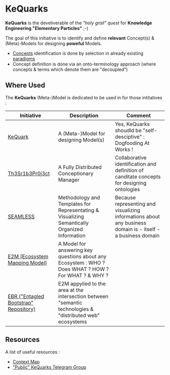 
KeQuarks
==

__KeQuarks__ is the develiverable of the _"holy grail" quest_ for __Knowledge Engineering "Elementary Particles"__ ;-)

The goal of this initiative is to identify and define __relevant__ Concept(s) & (Meta)-Models for designing __poweful__ Models.
* <a href="https://github.com/iPlumb3r/KeQuarks/tree/master/1_Semantic">Concepts</a> identification is done by selection in already existing <a href="https://github.com/iPlumb3r/KeQuarks/tree/master/2_Paradigms">paradigms</a>
* Concept definition is done via an onto-terminology approach (where concepts & terms which denote them are "decoupled")

Where Used
-
The __KeQuarks__ (Meta-)Model is dedicated to be used in for those intitatives : 

<table>
    <thead>
        <tr>
            <th>Initiative</th>
            <th>Description</th>
            <th>Comment</th>
        </tr>
    </thead>
    <tbody>
        <tr>
            <td><a href="https://github.com/iPlumb3r/KeQuarks">KeQuark</a></td>
            <td>A (Meta-)Model for designing Model(s)</td>
            <td>Yes, KeQuarks shoudld be "self-desciptive" : Dogfooding At Works !</td>
        </tr>
        <tr>
            <td><a href="https://github.com/iPlumb3r/Th3Sr1b3Pr0j3ct">Th3Sr1b3Pr0j3ct</a></td>
            <td>A Fully Distributed Conceptionary Manager</td>
            <td>Collaborative identification and definition of canditate concepts for designing ontologies</td>
        </tr>
        <tr>
            <td><a href="https://github.com/iPlumb3r/SEAMLESS">SEAMLESS</a></td>
            <td>Methodology and Templates for Representating & Visualizing Semantically Organized Information</td>
            <td>Because representing and visualizing informations about any business domain is - itself - a business domain</td>
        </tr>
         <tr>
            <td><a href="https://github.com/iPlumb3r/EcosystemMapping">E2M (Ecosystem Mapping Model)</a></td>
            <td>A Model for answering key questions about any Ecosystem : WHO ? Does WHAT ? HOW ? For WHAT ? & WHY ?</td>
            <td></td>
        </tr>
        <tr>
            <td><a href="https://github.com/iPlumb3r/EntangledBootstrap">EBR ("Entagled Bootstrap" Repository)</a></td>
            <td>E2M appylied to the area at the intersection between "semantic technologies & "distributed web" ecosystems</td>
            <td></td>
        </tr>
    </tbody>
</table>

Resources
-
A list of useful resources :
* <a href="http://hubject.net/iPlumb3r/GitHub/Meta-Map.html">Context Map</a>   
* <a href="https://t.me/KeQuarks">"Public" KeQuarks Telegram Group</a>  
